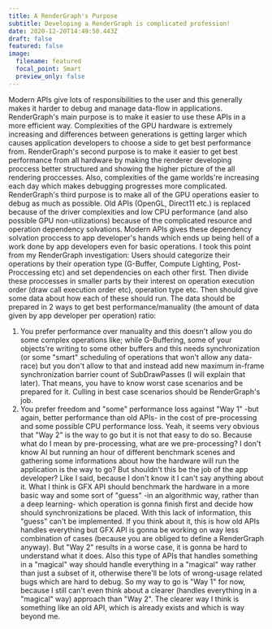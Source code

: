 ```yaml
---
title: A RenderGraph's Purpose
subtitle: Developing a RenderGraph is complicated profession!
date: 2020-12-20T14:49:50.443Z
draft: false
featured: false
image:
  filename: featured
  focal_point: Smart
  preview_only: false
---
```

Modern APIs give lots of responsibilities to the user and this generally makes it harder to debug and manage data-flow in applications. RenderGraph's main purpose is to make it easier to use these APIs in a more efficient way. Complexities of the GPU hardware is extremely increasing and differences between generations is getting larger which causes application developers to choose a side to get best performance from. RenderGraph's second purpose is to make it easier to get best performance from all hardware by making the renderer developing proccess better structured and showing the higher picture of the all rendering proccesses. Also, complexities of the game worlds're increasing each day which makes debugging progresses more complicated. RenderGraph's third purpose is to make all of the GPU operations easier to debug as much as possible.
Old APIs (OpenGL, Direct11 etc.) is replaced because of the driver complexities and low CPU performance (and also possible GPU non-utilizations) because of the complicated resource and operation dependency solvations. Modern APIs gives these dependency solvation proccess to app developer's hands which ends up being hell of a work done by app developers even for basic operations. I took this point from my RenderGraph investigation: Users should categorize their operations by their operation type (G-Buffer, Compute Lighting, Post-Proccessing etc) and set dependencies on each other first. Then divide these proccesses in smaller parts by their interest on operation execution order (draw call execution order etc), operation type etc. Then should give some data about how each of these should run. The data should be prepared in 2 ways to get best performance/manuality (the amount of data given by app developer per operation) ratio:

1. You prefer performance over manuality and this doesn't allow you do some complex operations like; while G-Buffering, some of your objects're writing to some other buffers and this needs synchronization (or some "smart" scheduling of operations that won't allow any data-race) but you don't allow to that and instead add new maximum in-frame synchronization barrier count of SubDrawPasses (I will explain that later). That means, you have to know worst case scenarios and be prepared for it. Culling in best case scenarios should be RenderGraph's job.
2. You prefer freedom and "some" performance loss against "Way 1" -but again, better performance than old APIs- in the cost of pre-processing and some possible CPU performance loss.
   Yeah, it seems very obvious that "Way 2" is the way to go but it is not that easy to do so. Because what do I mean by pre-processing, what are we pre-processing? I don't know AI but running an hour of different benchmark scenes and gathering some informations about how the hardware will run the application is the way to go? But shouldn't this be the job of the app developer? Like I said, because I don't know it I can't say anything about it. What I think is GFX API should benchmark the hardware in a more basic way and some sort of "guess" -in an algorithmic way, rather than a deep learning- which operation is gonna finish first and decide how should synchronizations be placed. With this lack of information, this "guess" can't be implemented. If you think about it, this is how old APIs handles everything but GFX API is gonna be working on way less combination of cases (because you are obliged to define a RenderGraph anyway). But "Way 2" results in a worse case, it is gonna be hard to understand what it does. Also this type of APIs that handles something in a "magical" way should handle everything in a "magical" way rather than just a subset of it, otherwise there'll be lots of wrong-usage related bugs which are hard to debug.
   So my way to go is "Way 1" for now, because I still can't even think about a clearer (handles everything in a "magical" way) approach than "Way 2". The clearer way I think is something like an old API, which is already exists and which is way beyond me.